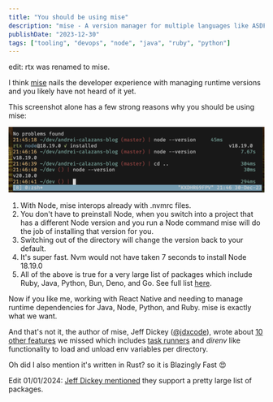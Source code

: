 ```yaml
---
title: "You should be using mise"
description: "mise - A version manager for multiple languages like ASDF, has great developer experience and is not yet an industry standard."
publishDate: "2023-12-30"
tags: ["tooling", "devops", "node", "java", "ruby", "python"]
---
```


edit: rtx was renamed to mise.

I think [mise](https://github.com/jdx/mise) nails the developer experience with
managing runtime versions and you likely have not heard of it yet.

This screenshot alone has a few strong reasons why you should be using mise:

![Mise version manager in action managing Node.js](./rtx-in-action.png "Mise in action managing Node.js versions")

1. With Node, mise interops already with .nvmrc files.
2. You don't have to preinstall Node, when you switch into a project that has a different Node version and you run a Node command mise will do the job of installing that version for you.
3. Switching out of the directory will change the version back to your default.
4. It's super fast. Nvm would not have taken 7 seconds to install Node 18.19.0
5. All of the above is true for a very large list of packages which include Ruby, Java, Python, Bun, Deno, and Go. See full list [here](https://github.com/mise-plugins/registry).

Now if you like me, working with React Native and needing to manage runtime dependencies for Java, Node, Python, and Ruby. mise is exactly what we want.

And that's not it, the author of mise, Jeff Dickey ([@jdxcode](https://twitter.com/jdxcode)), wrote about [10 other features](https://jdx.dev/posts/2023-04-08-10-rtx-features/) we missed which includes [task runners](https://github.com/jdx/mise/discussions/1264) and _direnv_ like functionality to load and unload env variables per directory.

Oh did I also mention it's written in Rust? so it is Blazingly Fast 😍

Edit 01/01/2024: [Jeff Dickey mentioned](https://twitter.com/jdxcode/status/1741578965717033215) they support a pretty large list of
packages.
